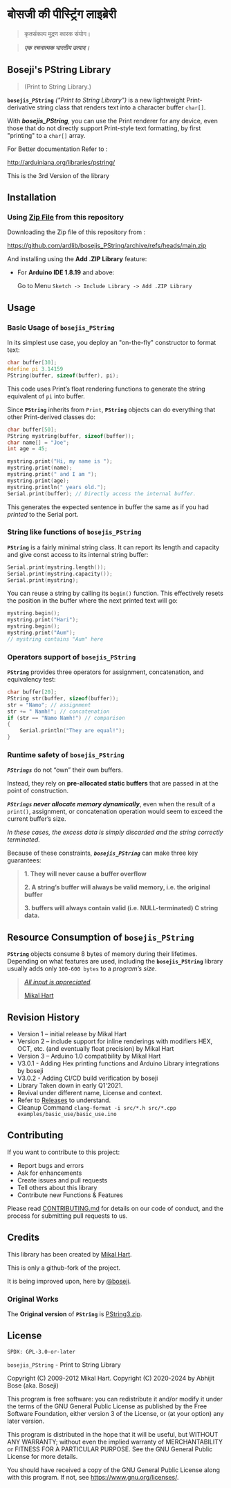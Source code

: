 # बोसजी की पीस्ट्रिंग लाइब्रेरी

> कृतसंकल्प मुद्रण कारक संयोग।

> ***एक रचनात्मक भारतीय उत्पाद।***

## Boseji's PString Library

> (Print to String Library.)

**`bosejis_PString`** *("Print to String Library")* is a new lightweight Print-derivative string class that renders text into a character buffer `char[]`.

With ***bosejis_PString***, you can use the Print renderer for any device, even those that do not directly support Print-style text formatting, by first "printing" to a `char[]` array.

For Better documentation Refer to :

<http://arduiniana.org/libraries/pstring/>

This is the 3rd Version of the library

## Installation

### Using [Zip File](https://github.com/ardlib/bosejis_PString/archive/refs/heads/main.zip) from this repository

Downloading the Zip file of this repository from :

<https://github.com/ardlib/bosejis_PString/archive/refs/heads/main.zip>

And installing using the **Add .ZIP Library** feature:

- For **Arduino IDE 1.8.19** and above:
    
    Go to Menu `Sketch -> Include Library -> Add .ZIP Library`

## Usage

### Basic Usage of `bosejis_PString`

In its simplest use case, you deploy an "on-the-fly" constructor to format text:

```c++
char buffer[30];
#define pi 3.14159
PString(buffer, sizeof(buffer), pi);
```

This code uses Print’s float rendering functions to generate the string equivalent of `pi` into buffer.

Since **`PString`** inherits from `Print`, **`PString`** objects can do everything that other Print-derived classes do:

```c++
char buffer[50];
PString mystring(buffer, sizeof(buffer));
char name[] = "Joe";
int age = 45;

mystring.print("Hi, my name is ");
mystring.print(name);
mystring.print(" and I am ");
mystring.print(age);
mystring.println(" years old.");
Serial.print(buffer); // Directly access the internal buffer.
```

This generates the expected sentence in buffer the same as if you had *printed* to the Serial port.


### String like functions of `bosejis_PString`

**`PString`** is a fairly minimal string class. It can report its length and capacity and give const access to its internal string buffer:

```c++
Serial.print(mystring.length());
Serial.print(mystring.capacity());
Serial.print(mystring);
```

You can reuse a string by calling its `begin()` function. This effectively resets the position in the buffer where the next printed text will go:

```c++
mystring.begin();
mystring.print("Hari");
mystring.begin();
mystring.print("Aum");
// mystring contains "Aum" here
```

### Operators support of `bosejis_PString`

**`PString`** provides three operators for assignment, concatenation, and equivalency test:

```c++
char buffer[20];
PString str(buffer, sizeof(buffer));
str = "Namo"; // assignment
str += " Namh!"; // concatenation
if (str == "Namo Namh!") // comparison
{
    Serial.println("They are equal!");
}
```

### Runtime safety of `bosejis_PString`

***`PStrings`*** do not “own” their own buffers.

Instead, they rely on **pre-allocated static buffers** that are passed in at the point of construction.

***`PStrings` never allocate memory dynamically***, even when the result of a `print()`, assignment, or concatenation operation would seem to exceed the current buffer’s size.

*In these cases, the excess data is simply discarded and the string correctly terminated.*

Because of these constraints, ***`bosejis_PString`*** can make three key guarantees:

>
> **1. They will never cause a buffer overflow**
>
> **2. A string’s buffer will always be valid memory, i.e. the original buffer**
>
> **3. buffers will always contain valid (i.e. NULL-terminated) C string data.**
>

## Resource Consumption of `bosejis_PString`

**`PString`** objects consume 8 bytes of memory during their lifetimes.
Depending on what features are used, including the **`bosejis_PString`** library
usually adds only `100-600 bytes` to a *program’s size*.

> *[All input is appreciated](http://arduiniana.org/libraries/pstring/).*
>
> [Mikal Hart](http://arduiniana.org/about/)

## Revision History

- Version 1 – initial release by Mikal Hart
- Version 2 – include support for inline renderings with modifiers HEX, OCT, etc.
    (and eventually float precision) by Mikal Hart
- Version 3 – Arduino 1.0 compatibility by Mikal Hart
- V3.0.1 - Adding Hex printing functions and Arduino Library integrations by boseji
- V3.0.2 - Adding CI/CD build verification by boseji
- Library Taken down in early Q1'2021.
- Revival under different name, License and context.
- Refer to [Releases](https://github.com/ardlib/bosejis_PString/release/latest) to understand.
- Cleanup Command `clang-format -i src/*.h src/*.cpp examples/basic_use/basic_use.ino`

## Contributing

If you want to contribute to this project:

- Report bugs and errors
- Ask for enhancements
- Create issues and pull requests
- Tell others about this library
- Contribute new Functions & Features

Please read [CONTRIBUTING.md](https://github.com/ardlib/bosejis_PString/blob/master/CONTRIBUTING.md) for details on our code of conduct, and the process for submitting pull requests to us.

## Credits

This library has been created by [Mikal Hart](http://arduiniana.org/about/).

This is only a github-fork of the project.

It is being improved upon, here by [@boseji](https://github.com/boseji).

### Original Works

The **Original version** of **`PString`** is [PString3.zip](http://arduiniana.org/PString/PString3.zip).

## License

`SPDX: GPL-3.0-or-later`

`bosejis_PString` - Print to String Library

Copyright (C) 2009-2012 Mikal Hart.
Copyright (C) 2020-2024 by Abhijit Bose (aka. Boseji)

This program is free software: you can redistribute it and/or modify it under the terms of the GNU General Public License as published by the Free Software Foundation, either version 3 of the License, or (at your option) any later version.

This program is distributed in the hope that it will be useful, but WITHOUT ANY WARRANTY; without even the implied warranty of MERCHANTABILITY or FITNESS FOR A PARTICULAR PURPOSE. See the GNU General Public License for more details.

You should have received a copy of the GNU General Public License along with this program. If not, see <https://www.gnu.org/licenses/>.